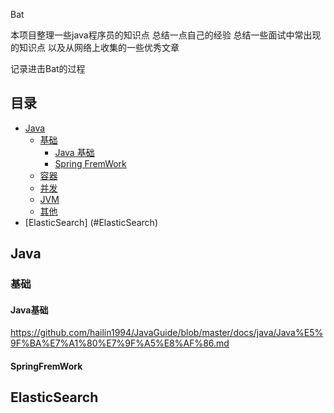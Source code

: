 Bat

本项目整理一些java程序员的知识点 总结一点自己的经验 总结一些面试中常出现的知识点  以及从网络上收集的一些优秀文章

记录进击Bat的过程

## 目录

- [Java](#java)
    - [基础](#基础)
        -  [Java 基础](#Java基础)
        -  [Spring FremWork](#SpringFremWork)
    - [容器](#容器)
    - [并发](#并发)
    - [JVM](#jvm)
    - [其他](#其他)
- [ElasticSearch] (#ElasticSearch)

## Java
   ### 基础
   #### Java基础
   https://github.com/hailin1994/JavaGuide/blob/master/docs/java/Java%E5%9F%BA%E7%A1%80%E7%9F%A5%E8%AF%86.md
   #### SpringFremWork
   
## ElasticSearch

   
   
